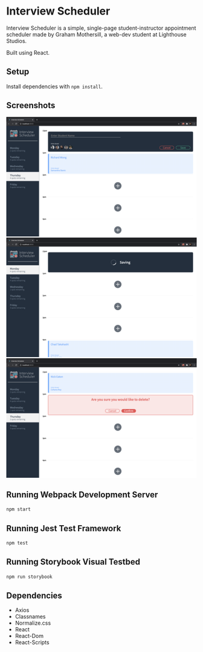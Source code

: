 # Interview Scheduler

Interview Scheduler is a simple, single-page student-instructor appointment scheduler made by Graham Mothersill, a web-dev student at Lighthouse Studios.

Built using React.

## Setup

Install dependencies with `npm install`.

## Screenshots

!["Screenshot of create-appointment-form](https://github.com/GrandMothersill/lighthouse-labs-scheduler/blob/master/docs/Screenshot%20of%20Form.png?raw=true)
!["Screenshot of saving](https://github.com/GrandMothersill/lighthouse-labs-scheduler/blob/master/docs/Screenshot%20of%20Saving.png?raw=true)
!["Screenshot of delete-confirmation](https://github.com/GrandMothersill/lighthouse-labs-scheduler/blob/master/docs/Screenshot%20of%20Delete%20Confirmation.png?raw=true)


## Running Webpack Development Server

```sh
npm start
```

## Running Jest Test Framework

```sh
npm test
```

## Running Storybook Visual Testbed

```sh
npm run storybook
```

## Dependencies

* Axios
* Classnames
* Normalize.css
* React
* React-Dom
* React-Scripts